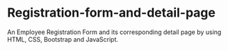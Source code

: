 # Registration-form-and-detail-page
An Employee Registration Form and its corresponding detail page by using HTML, CSS, Bootstrap and JavaScript.
